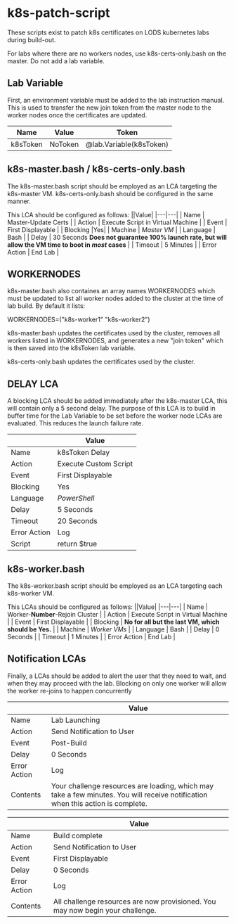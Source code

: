 # k8s-patch-script

These scripts exist to patch k8s certificates on LODS kubernetes labs during build-out.

For labs where there are no workers nodes, use k8s-certs-only.bash on the master. Do not add a lab variable.

## Lab Variable
First, an environment variable must be added to the lab instruction manual. 
This is used to transfer the new join token from the master node to the worker nodes once the certificates are updated.

| Name	| Value |	Token	|
|---|---|---|
| k8sToken | NoToken | @lab.Variable(k8sToken)	|

## k8s-master.bash / k8s-certs-only.bash
The k8s-master.bash script should be employed as an LCA targeting the k8s-master VM.
k8s-certs-only.bash should be configured in the same manner.

This LCA should be configured as follows:
||Value|
|---|---|
| Name	| Master-Update Certs |
| Action	| Execute Script in Virtual Machine |
| Event | First Displayable |
| Blocking |Yes|
| Machine |	*Master VM* |
| Language |	Bash |
| Delay | 30 Seconds **Does not guarantee 100% launch rate, but will allow the VM time to boot in *most* cases** |
| Timeout	| 5 Minutes |
| Error Action |	End Lab |

 ## WORKERNODES
 k8s-master.bash also containes an array names WORKERNODES which must be updated to list all worker nodes added to the cluster at the time of lab build.
 By default it lists:
 
 WORKERNODES=("k8s-worker1" "k8s-worker2")

k8s-master.bash updates the certificates used by the cluster, removes all workers listed in WORKERNODES, and generates a new "join token" which is then saved into the k8sToken lab variable.

k8s-certs-only.bash updates the certificates used by the cluster.

## DELAY LCA
A blocking LCA should be added immediately after the k8s-master LCA, this will contain only a 5 second delay.
The purpose of this LCA is to build in buffer time for the Lab Variable to be set before the worker node LCAs are evaluated.
This reduces the launch failure rate.

||Value|
|---|---|
| Name	| k8sToken Delay |
| Action	| Execute Custom Script |
| Event | First Displayable |
| Blocking |Yes|
| Language |	*PowerShell* |
| Delay | 5 Seconds |
| Timeout	| 20 Seconds |
| Error Action |	Log |
| Script | return $true |

## k8s-worker.bash
The k8s-worker.bash script should be employed as an LCA targeting each k8s-worker VM.

This LCAs should be configured as follows:
||Value|
|---|---|
| Name	| Worker-**Number**-Rejoin Cluster |
| Action	| Execute Script in Virtual Machine |
| Event | First Displayable |
| Blocking | **No for all but the last VM, which should be Yes.** |
| Machine |	*Worker VMs* |
| Language |	Bash |
| Delay | 0 Seconds |
| Timeout	| 1 Minutes |
| Error Action |	End Lab |

## Notification LCAs
Finally, a LCAs should be added to alert the user that they need to wait, and when they may proceed with the lab.
Blocking on only one worker will allow the worker re-joins to happen concurrently

||Value|
|---|---|
| Name	| Lab Launching |
| Action	| Send Notification to User |
| Event | Post-Build |
| Delay | 0 Seconds |
| Error Action |	Log |
| Contents | Your challenge resources are loading, which may take a few minutes. You will receive notification when this action is complete. |

||Value|
|---|---|
| Name	| Build complete |
| Action	| Send Notification to User |
| Event | First Displayable |
| Delay | 0 Seconds |
| Error Action |	Log |
| Contents | All challenge resources are now provisioned. You may now begin your challenge. |
